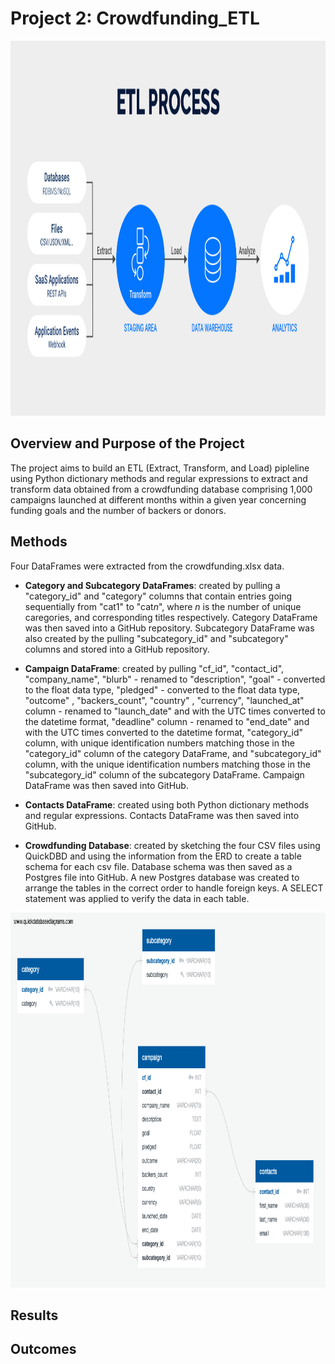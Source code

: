 # Project 2: Crowdfunding_ETL

<p align="center">
  <img width="1200" height="600" src="https://github.com/mbarre8/Crowdfunding_ETL/blob/main/ETL-Process-for-linkedin3.png">
</p>

## Overview and Purpose of the Project 
The project aims to build an ETL (Extract, Transform, and Load) pipleline using Python dictionary methods and regular expressions to extract and transform data obtained from a crowdfunding database comprising 1,000 campaigns launched at different months within a given year concerning funding goals and the number of backers or donors.

## Methods 
Four DataFrames were extracted from the crowdfunding.xlsx data. 

* **Category and Subcategory DataFrames**: created by pulling a "category_id" and "category" columns that contain entries going sequentially from "cat1" to "cat*n*", where *n* is the number of unique caregories, and corresponding titles respectively. Category DataFrame was then saved into a GitHub repository. Subcategory DataFrame was also created by the pulling "subcategory_id" and "subcategory" columns and stored into a GitHub repository. 

* **Campaign DataFrame**: created by pulling "cf_id", "contact_id", "company_name", "blurb" - renamed to "description", "goal" - converted to the float data type,  "pledged" - converted to the float data type, "outcome" , "backers_count", "country" , "currency", "launched_at" column - renamed to "launch_date" and with the UTC times converted to the datetime format, "deadline" column - renamed to "end_date" and with the UTC times converted to the datetime format, "category_id" column, with unique identification numbers matching those in the "category_id" column of the category DataFrame, and "subcategory_id" column, with the unique identification numbers matching those in the "subcategory_id" column of the subcategory DataFrame. Campaign DataFrame was then saved into GitHub. 

* **Contacts DataFrame**: created using both Python dictionary methods and regular expressions. Contacts DataFrame was then saved into GitHub.

* **Crowdfunding Database**: created by sketching the four CSV files using QuickDBD and using the information from the ERD to create a table schema for each csv file. Database schema was then saved as a Postgres file into GitHub. A new Postgres database was created to arrange the tables in the correct order to handle foreign keys. A SELECT statement was applied to verify the data in each table. 

<p align="center">
  <img width="1200" height="600" src="ERD.png">
</p>

## Results 



## Outcomes 
